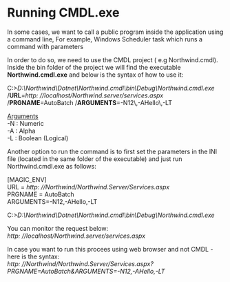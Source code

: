 ﻿# Running CMDL.exe

In some cases, we want to call a public program inside the application using a command line, For example, Windows Scheduler task which runs a command with parameters

In order to do so, we need to use the CMDL project ( e.g Northwind.cmdl). Inside the bin folder of the project we will find the executable **Northwind.cmdl.exe** and below is the syntax of how to use it:

C:\>*D:\Northwind\Dotnet\Northwind.cmdl\bin\Debug\Northwind.cmdl.exe*  
/**URL**=*http: //localhost/Northwind.server/services.aspx* /**PRGNAME**=AutoBatch /**ARGUMENTS**=-N12\\,-AHello\\,-LT

<u>Arguments</u>  
-N : Numeric  
-A : Alpha  
-L : Boolean (Logical)  

Another option to run the command is to first set the parameters in the INI file (located in the same folder of the executable) and just run Northwind.cmdl.exe as follows:

[MAGIC_ENV]  
URL = *http: //Northwind/Northwind.Server/Services.aspx*  
PRGNAME = AutoBatch  
ARGUMENTS=-N12,-AHello,-LT

C:\>*D:\Northwind\Dotnet\Northwind.cmdl\bin\Debug\Northwind.cmdl.exe*

You can monitor the request below:  
*http: //localhost/Northwind.server/services.aspx*

In case you want to run this procees using web browser and not CMDL - here is the syntax:  
*http: //Northwind/Northwind.Server/Services.aspx?PRGNAME=AutoBatch&ARGUMENTS=-N12,-AHello,-LT*

 